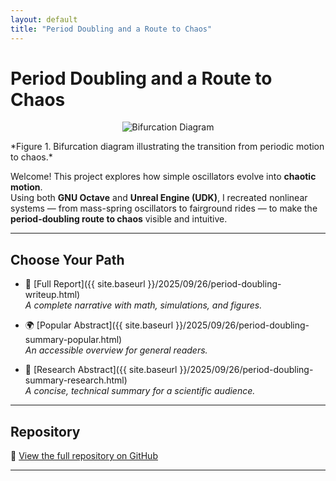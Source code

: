 ```yaml
---
layout: default
title: "Period Doubling and a Route to Chaos"
---
```


# Period Doubling and a Route to Chaos  

<p align="center">
  <img src="{{ site.baseurl }}/images/bifurcation.png" alt="Bifurcation Diagram" style="max-width:600px; height:auto;">
</p>
*Figure 1. Bifurcation diagram illustrating the transition from periodic motion to chaos.*

Welcome! This project explores how simple oscillators evolve into **chaotic motion**.  
Using both **GNU Octave** and **Unreal Engine (UDK)**, I recreated nonlinear systems — from mass-spring oscillators to fairground rides — to make the **period-doubling route to chaos** visible and intuitive.  

---

## Choose Your Path  

- 📘 [Full Report]({{ site.baseurl }}/2025/09/26/period-doubling-writeup.html)  
  *A complete narrative with math, simulations, and figures.*  

- 🌍 [Popular Abstract]({{ site.baseurl }}/2025/09/26/period-doubling-summary-popular.html)  
  *An accessible overview for general readers.*  

- 📑 [Research Abstract]({{ site.baseurl }}/2025/09/26/period-doubling-summary-research.html)  
  *A concise, technical summary for a scientific audience.*  

---

## Repository  

📂 [View the full repository on GitHub](https://github.com/oospakooysa/period_doubling)  

---

<!-- MathJax Support -->
<script>
  MathJax = {
    tex: {
      inlineMath: [['$', '$'], ['\\(', '\\)']],
      displayMath: [['$$','$$'], ['\\[','\\]']]
    }
  };
</script>
<script src="https://cdn.jsdelivr.net/npm/mathjax@3/es5/tex-mml-chtml.js" async></script>
